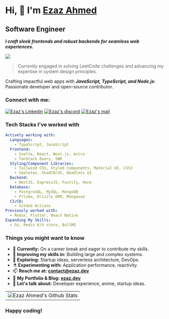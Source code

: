 # Hi, 👋 I'm [**Ezaz Ahmed**](https://ezaz.dev)

## Software Engineer

_**I craft sleek frontends and robust backends for seamless web experiences.**_

![](https://komarev.com/ghpvc/?username=ezaz-ahmed&color=blueviolet)

> Currently engaged in solving LeetCode challenges and advancing my expertise in system design principles.

Crafting impactful web apps with **_JavaScript, TypeScript, and Node.js_**: Passionate developer and open-source contributor.

<h3 align="left">Connect with me:</h3>
<p align="left">
<a href="https://www.linkedin.com/in/ezaz7/" target="blank"><img align="center" src="https://img.shields.io/badge/Linkedin-0077b5.svg?style=for-the-badge&logo=Linkedin&logoColor=white" alt="Ezaz's Linkedin" /></a>
<a href="https://discord.com/users/gambit9980" target="blank"><img align="center" src="https://img.shields.io/badge/Discord-424549.svg?style=for-the-badge&logo=discord&logoColor=white" alt="Ezaz's discord"/></a>
<a href="mailto:contact@ezaz.dev" target="blank"><img align="center" src="https://img.shields.io/badge/MAIL-f2a60c.svg?style=for-the-badge&logo=gmail&logoColor=white" alt="Ezaz's mail" /></a>

<p>

### Tech Stacks I've worked with

```yaml
Actively working with:
  Languages:
    - TypeScript, JavaScript
  Frontend:
    - Svelte, React, Next.js, Astro
    - TanStack Query, SWR
  Styling/Component Libraries:
    - Tailwind CSS, Styled Components, Material UI, CSS3
    - Skeleton, ShadCN/UI, Headless UI
  Backend:
    - NestJS, ExpressJS, Fastify, Hono
  Database:
    - PostgreSQL, MySQL, MongoDB
    - Prisma, Drizzle ORM, Mongoose
  CI/CD:
    - GitHub Actions
Previously worked with:
  - Redux, Flutter, React Native
Expanding My Skills:
  - Go, Redis K/V store, BullMQ
```

### Things you might want to know

- 🔭 <b>Currently:</b> On a career break and eager to contribute my skills.
- 🌱 <b>Improving my skills in:</b> Building large and complex systems.
- 🤔 <b>Exploring:</b> Startup ideas, serverless architecture, DevOps.
- ⚗️ <b>Experimenting with:</b> Application performance, reactivity.
- 📫 <b>Reach me at:</b> **contact@ezaz.dev**
- 📰 <b>My Portfolio & Blog:</b> **[ezaz.dev](https://ezaz.dev)**
- 💬 <b>Let's talk about:</b> Developer experience, anime, startup ideas.

<table border="0">
  <tr>
    <td align="center">
      <img src="https://github-readme-stats.vercel.app/api?username=ezaz-ahmed&&show_icons=true&theme=tokyonight&count_private=true" alt="Ezaz Ahmed's Github Stats" style="max-width: 400px;">
    </td>
  </tr>
</table>

### Happy coding!
